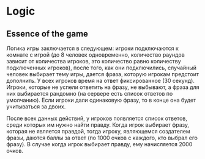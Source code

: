 # Logic

## Essence of the game

Логика игры заключается в следующем: игроки
подключаются к комнате с игрой (до 8 человек одновременно,
количество раундов зависит от количества игроков,
это количество равно количеству подключенных игроков),
после того, как они подключились, случайный человек выбирает
тему игры, дается фраза, которую игрокам предстоит дополнить. 
У всех игроков время на ответ фиксированное (30 секунд). Игроки, 
которые не успели ответить на фразу, не выбывают, а фраза для них
выбирается рандомно (на сервере есть список ответов по умолчанию).
Если игроки дали одинаковую фразу, то в конце она будет 
учитываться за двоих.

После всех данных действий, у игроков появляется список ответов,
среди которых им нужно найти правду. Когда игрок выбирает фразу,
которая не является правдой, тогда игроку, являющемся создателем
фразы, даются баллы за ответ (по 1000 очков с каждого, кто выбрал
его фразу). В случае когда игрок выбирает правду, ему начисляется
2000 очков.
